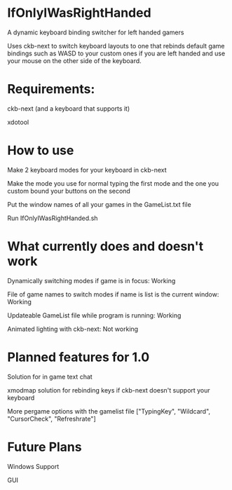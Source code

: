 # IfOnlyIWasRightHanded
A dynamic keyboard binding switcher for left handed gamers

Uses ckb-next to switch keyboard layouts to one that rebinds default game bindings such as WASD to your custom ones if you are left handed and use your mouse on the other side of the keyboard.

# Requirements:
ckb-next (and a keyboard that supports it)

xdotool

# How to use

Make 2 keyboard modes for your keyboard in ckb-next

Make the mode you use for normal typing the first mode and the one you custom bound your buttons on the second

Put the window names of all your games in the GameList.txt file

Run IfOnlyIWasRightHanded.sh 

# What currently does and doesn't work
Dynamically switching modes if game is in focus: Working

File of game names to switch modes if name is list is the current window: Working

Updateable GameList file while program is running: Working

Animated lighting with ckb-next: Not working


# Planned features for 1.0
Solution for in game text chat

xmodmap solution for rebinding keys if ckb-next doesn't support your keyboard

More pergame options with the gamelist file ["TypingKey", "Wildcard", "CursorCheck", "Refreshrate"]

# Future Plans
Windows Support 

GUI
